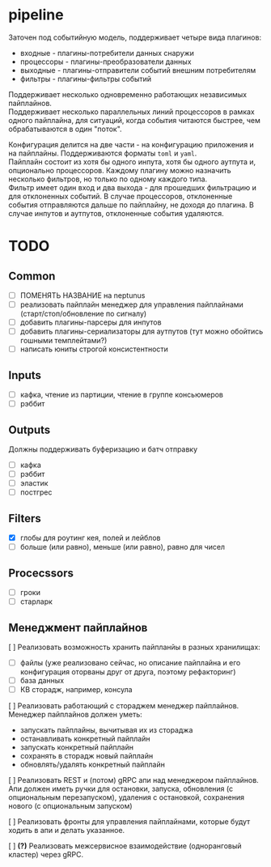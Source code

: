 # pipeline

Заточен под событийную модель, поддерживает четыре вида плагинов:
 - входные - плагины-потребители данных снаружи
 - процессоры - плагины-преобразователи данных
 - выходные - плагины-отправители событий внешним потребителям
 - фильтры - плагины-фильтры событий

Поддерживает несколько одновременно работающих независимых пайплайнов.  
Поддерживает несколько параллельных линий процессоров в рамках одного пайплайна, для ситуаций, когда события читаются быстрее, чем обрабатываются в один "поток".  
  
Конфигурация делится на две части - на конфигурацию приложения и на пайплайны. Поддерживаются форматы `toml` и `yaml`.  
Пайплайн состоит из хотя бы одного инпута, хотя бы одного аутпута и, опционально процессоров. Каждому плагину можно назначить несколько фильтров, но только по одному каждого типа.  
Фильтр имеет один вход и два выхода - для прошедших фильтрацию и для отклоненных событий. В случае процессоров, отклоненные события отправляются дальше по пайплайну, не доходя до плагина. В случае инпутов и аутпутов, отклоненные события удаляются.

# TODO
## Common
 - [ ] ПОМЕНЯТЬ НАЗВАНИЕ на neptunus
 - [ ] реализовать пайплайн менеджер для управления пайплайнами (старт/стоп/обновление по сигналу)
 - [ ] добавить плагины-парсеры для инпутов
 - [ ] добавить плагины-сериализаторы для аутпутов (тут можно обойтись гошными темплейтами?)
 - [ ] написать юниты строгой консистентности

## Inputs
 - [ ] кафка, чтение из партиции, чтение в группе консьюмеров
 - [ ] рэббит

## Outputs
Должны поддерживать буферизацию и батч отправку
 - [ ] кафка
 - [ ] рэббит
 - [ ] эластик
 - [ ] постгрес

## Filters
 - [x] глобы для роутинг кея, полей и лейблов
 - [ ] больше (или равно), меньше (или равно), равно для чисел

## Procecssors
 - [ ] гроки
 - [ ] старларк

## Менеджмент пайплайнов
[ ] Реализовать возможность хранить пайпланйы в разных хранилищах:
 - [ ] файлы (уже реализовано сейчас, но описание пайплайна и его конфигурация оторваны друг от друга, поэтому рефакторинг)
 - [ ] база данных
 - [ ] КВ сторадж, например, консула

[ ] Реализовать работающий с стораджем менеджер пайплайнов. Менеджер пайплайнов должен уметь:
 - запускать пайплайны, вычитывая их из стораджа
 - останавливать конкретный пайплайн
 - запускать конкретный пайплайн
 - сохранять в сторадж новый пайплайн
 - обновлять/удалять конкретный пайплайн
  
[ ] Реализовать REST и (потом) gRPC апи над менеджером пайплайнов. Апи должен иметь ручки для остановки, запуска, обновления (с опциональным перезапуском), удаления с остановкой, сохранения нового (с опциональным запуском)
  
[ ] Реализовать фронты для управления пайплайнами, которые будут ходить в апи и делать указанное.
  
[ ] **(?)** Реализовать межсервисное взаимодействие (одноранговый кластер) через gRPC.
